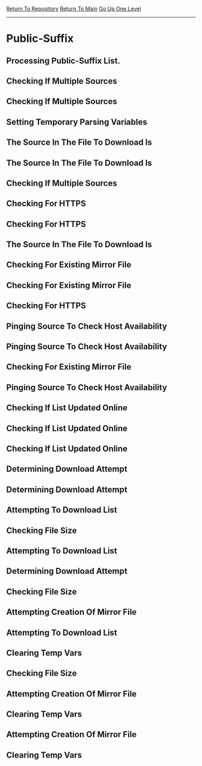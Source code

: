 [Return To Repository](https://github.com/DigitalWarrior/piholeparser/)
[Return To Main](https://github.com/DigitalWarrior/piholeparser/blob/master/RecentRunLogs/Mainlog.md)
[Go Up One Level](https://github.com/DigitalWarrior/piholeparser/blob/master/RecentRunLogs/TopLevelScripts/15-Processing-Top-Level-Domains.md)
____________________________________
# Public-Suffix
## Processing Public-Suffix List.
## Checking If Multiple Sources
## Checking If Multiple Sources
## Setting Temporary Parsing Variables
## The Source In The File To Download Is
## The Source In The File To Download Is
## Checking If Multiple Sources
## Checking For HTTPS
## Checking For HTTPS
## The Source In The File To Download Is
## Checking For Existing Mirror File
## Checking For Existing Mirror File
## Checking For HTTPS
## Pinging Source To Check Host Availability
## Pinging Source To Check Host Availability
## Checking For Existing Mirror File
## Pinging Source To Check Host Availability
## Checking If List Updated Online
## Checking If List Updated Online
## Checking If List Updated Online
## Determining Download Attempt
## Determining Download Attempt
## Attempting To Download List
## Checking File Size
## Attempting To Download List
## Determining Download Attempt
## Checking File Size
## Attempting Creation Of Mirror File
## Attempting To Download List
## Clearing Temp Vars
## Checking File Size
## Attempting Creation Of Mirror File
## Clearing Temp Vars
## Attempting Creation Of Mirror File
## Clearing Temp Vars
